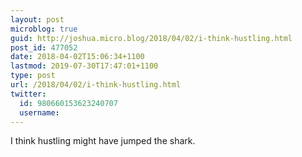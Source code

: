 ```yaml
---
layout: post
microblog: true
guid: http://joshua.micro.blog/2018/04/02/i-think-hustling.html
post_id: 477052
date: 2018-04-02T15:06:34+1100
lastmod: 2019-07-30T17:47:01+1100
type: post
url: /2018/04/02/i-think-hustling.html
twitter:
  id: 980660153623240707
  username: 
---
```

I think hustling might have jumped the shark.

